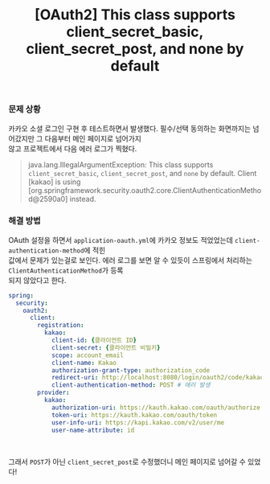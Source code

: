 ﻿---
toc: true
title:  "[OAuth2] This class supports client_secret_basic, client_secret_post, and none by default"
last_modified_at:   2023-07-13
categories : Project
excerpt: ""
image: ""
sitemap :
  changefreq : weekly
  priority : 1.0
use_math: true
published: true
---

### 문제 상황
카카오 소셜 로그인 구현 후 테스트하면서 발생했다. 필수/선택 동의하는 화면까지는 넘어갔지만 그 다음부터 메인 페이지로 넘어가지<br>
않고 프로젝트에서 다음 에러 로그가 찍혔다.<br>
> java.lang.IllegalArgumentException: This class supports `client_secret_basic`, `client_secret_post`, and `none` by default. Client [kakao] is using [org.springframework.security.oauth2.core.ClientAuthenticationMethod@2590a0] instead.

### 해결 방법
OAuth 설정을 하면서 `application-oauth.yml`에 카카오 정보도 적었었는데 `client-authentication-method`에 적힌<br>
값에서 문제가 있는걸로 보인다. 에러 로그를 보면 알 수 있듯이 스프링에서 처리하는 `ClientAuthenticationMethod`가 등록<br>
되지 않았다고 한다.<br>
```yml
spring:
  security:
    oauth2:
      client:
        registration:
          kakao:
            client-id: {클라이언트 ID}
            client-secret: {클라이언트 비밀키}
            scope: account_email
            client-name: Kakao
            authorization-grant-type: authorization_code
            redirect-uri: http://localhost:8080/login/oauth2/code/kakao
            client-authentication-method: POST # 에러 발생
        provider:
          kakao:
            authorization-uri: https://kauth.kakao.com/oauth/authorize
            token-uri: https://kauth.kakao.com/oauth/token
            user-info-uri: https://kapi.kakao.com/v2/user/me
            user-name-attribute: id
```
<br>

그래서 `POST`가 아닌 `client_secret_post`로 수정했더니 메인 페이지로 넘어갈 수 있었다!